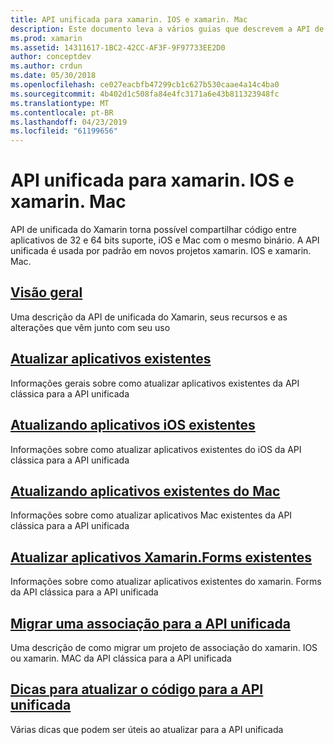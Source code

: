 ```yaml
---
title: API unificada para xamarin. IOS e xamarin. Mac
description: Este documento leva a vários guias que descrevem a API de unificada do Xamarin. Conteúdo vinculado fornece uma visão geral da API unificada e aborda como migrar projetos existentes.
ms.prod: xamarin
ms.assetid: 14311617-1BC2-42CC-AF3F-9F97733EE2D0
author: conceptdev
ms.author: crdun
ms.date: 05/30/2018
ms.openlocfilehash: ce027eacbfb47299cb1c627b530caae4a14c4ba0
ms.sourcegitcommit: 4b402d1c508fa84e4fc3171a6e43b811323948fc
ms.translationtype: MT
ms.contentlocale: pt-BR
ms.lasthandoff: 04/23/2019
ms.locfileid: "61199656"
---
```

# <a name="unified-api-for-xamarinios-and-xamarinmac"></a>API unificada para xamarin. IOS e xamarin. Mac

API de unificada do Xamarin torna possível compartilhar código entre aplicativos de 32 e 64 bits suporte, iOS e Mac com o mesmo binário. A API unificada é usada por padrão em novos projetos xamarin. IOS e xamarin. Mac.

## <a name="overviewoverviewmd"></a>[Visão geral](overview.md)

Uma descrição da API de unificada do Xamarin, seus recursos e as alterações que vêm junto com seu uso

## <a name="update-existing-appsupdating-appsmd"></a>[Atualizar aplicativos existentes](updating-apps.md)

Informações gerais sobre como atualizar aplicativos existentes da API clássica para a API unificada

## <a name="updating-existing-ios-appsupdating-ios-appsmd"></a>[Atualizando aplicativos iOS existentes](updating-ios-apps.md)

Informações sobre como atualizar aplicativos existentes do iOS da API clássica para a API unificada

## <a name="updating-existing-mac-appsupdating-mac-appsmd"></a>[Atualizando aplicativos existentes do Mac](updating-mac-apps.md)

Informações sobre como atualizar aplicativos Mac existentes da API clássica para a API unificada

## <a name="update-existing-xamarinforms-appsupdating-xamarin-forms-appsmd"></a>[Atualizar aplicativos Xamarin.Forms existentes](updating-xamarin-forms-apps.md)

Informações sobre como atualizar aplicativos existentes do xamarin. Forms da API clássica para a API unificada

## <a name="migrating-a-binding-to-the-unified-apiupdate-bindingmd"></a>[Migrar uma associação para a API unificada](update-binding.md)

Uma descrição de como migrar um projeto de associação do xamarin. IOS ou xamarin. MAC da API clássica para a API unificada

## <a name="tips-for-updating-code-to-the-unified-apiupdating-tipsmd"></a>[Dicas para atualizar o código para a API unificada](updating-tips.md)

Várias dicas que podem ser úteis ao atualizar para a API unificada

